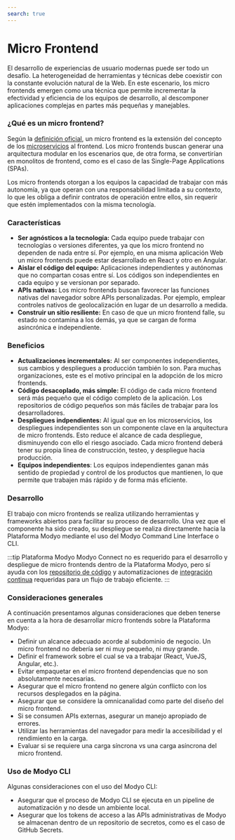 ```yaml
---
search: true
---
```


# Micro Frontend

El desarrollo de experiencias de usuario modernas puede ser todo un desafío. La heterogeneidad de herramientas y
técnicas debe coexistir con la constante evolución natural de la Web. En este escenario, los micro frontends emergen
como una técnica que permite incrementar la efectividad y eficiencia de los equipos de desarrollo, al descomponer
aplicaciones complejas en partes más pequeñas y manejables.

### ¿Qué es un micro frontend?

Según la [definición oficial](https://micro-frontends.org), un micro frontend es la extensión del concepto de
los [microservicios](microservice.md) al frontend. Los micro frontends buscan generar una arquitectura modular en los
escenarios que, de otra forma, se convertirían en monolitos de frontend, como es el caso de las Single-Page
Applications (SPAs).

Los micro frontends otorgan a los equipos la capacidad de trabajar con más autonomía, ya que operan con una
responsabilidad limitada a su contexto, lo que les obliga a definir contratos de operación entre ellos, sin requerir que
estén implementados con la misma tecnología.

### Características

- **Ser agnósticos a la tecnología:** Cada equipo puede trabajar con tecnologías o versiones diferentes, ya que los
  micro frontend no dependen de nada entre
  sí. Por ejemplo, en una misma aplicación Web un micro frontends puede estar desarrollado en React y otro en Angular.
- **Aislar el código del equipo:** Aplicaciones independientes y autónomas que no compartan cosas entre sí. Los códigos
  son independientes en cada equipo y
  se versionan por separado.
- **APIs nativas:** Los micro frontends buscan favorecer las funciones nativas del navegador sobre APIs personalizadas.
  Por ejemplo, emplear
  controles nativos de geolocalización en lugar de un desarrollo a medida.
- **Construir un sitio resiliente:** En caso de que un micro frontend falle, su estado no contamina a los demás, ya que
  se cargan de forma asincrónica e
  independiente.

### Beneficios

- **Actualizaciones incrementales:** Al ser componentes independientes, sus cambios y despliegues a producción también
  lo son. Para muchas organizaciones, este es el motivo principal en la adopción de los micro frontends.
- **Código desacoplado, más simple:** El código de cada micro frontend será más pequeño que el código completo de la
  aplicación. Los repositorios de código pequeños son más fáciles de trabajar para los desarrolladores.
- **Despliegues indpendientes:** Al igual que en los microservicios, los despliegues independientes son un componente
  clave en la arquitectura de micro frontends. Esto reduce el alcance de cada despliegue, disminuyendo con ello el
  riesgo asociado. Cada micro frontend deberá tener su propia línea de construcción, testeo, y despliegue hacia producción.
- **Equipos independientes**: Los equipos independientes ganan más sentido de propiedad y control de los productos que
  mantienen, lo que permite que
  trabajen más rápido y de forma más eficiente.

### Desarrollo

El trabajo con micro frontends se realiza utilizando herramientas y frameworks abiertos para facilitar su proceso de
desarrollo. Una vez que el componente ha sido creado, su despliegue se realiza directamente hacia la Plataforma Modyo
mediante el uso del Modyo Command Line Interface o CLI.

:::tip Plataforma Modyo
Modyo Connect no es requerido para el desarrollo y despliegue de micro frontends dentro de la Plataforma Modyo, pero sí
ayuda con los [repositorio de código](/es/connect/components/development.md#repositorio-de-codigo) y automatizaciones
de [integración continua](/es/connect/components/development.md#integracion-continua) requeridas para un flujo de trabajo
eficiente.
:::

### Consideraciones generales

A continuación presentamos algunas consideraciones que deben tenerse en cuenta a la hora de desarrollar micro frontends
sobre la Plataforma Modyo:

- Definir un alcance adecuado acorde al subdominio de negocio. Un micro frontend no debería ser ni muy pequeño, ni muy
  grande.
- Definir el framework sobre el cual se va a trabajar (React, VueJS, Angular, etc.).
- Evitar empaquetar en el micro frontend dependencias que no son absolutamente necesarias.
- Asegurar que el micro frontend no genere algún conflicto con los recursos desplegados en la página.
- Asegurar que se considere la omnicanalidad como parte del diseño del micro frontend.
- Si se consumen APIs externas, asegurar un manejo apropiado de errores.
- Utilizar las herramientas del navegador para medir la accesibilidad y el rendimiento en la carga.
- Evaluar si se requiere una carga síncrona vs una carga asíncrona del micro frontend.

### Uso de Modyo CLI

Algunas consideraciones con el uso del Modyo CLI:

- Asegurar que el proceso de Modyo CLI se ejecuta en un pipeline de automatización y no desde un ambiente local.
- Asegurar que los tokens de acceso a las APIs administrativas de Modyo se almacenan dentro de un repositorio de
  secretos, como es el caso de GitHub Secrets.



